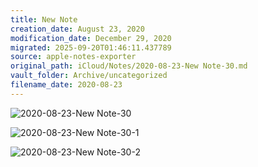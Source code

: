 ```yaml
---
title: New Note
creation_date: August 23, 2020
modification_date: December 29, 2020
migrated: 2025-09-20T01:46:11.437789
source: apple-notes-exporter
original_path: iCloud/Notes/2020-08-23-New Note-30.md
vault_folder: Archive/uncategorized
filename_date: 2020-08-23
---
```



![2020-08-23-New Note-30](images/2020-08-23-New%20Note-30.png)

![2020-08-23-New Note-30-1](images/2020-08-23-New%20Note-30-1.png)

![2020-08-23-New Note-30-2](images/2020-08-23-New%20Note-30-2.png)

